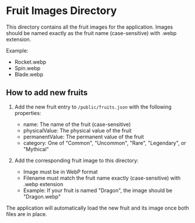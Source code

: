 # Fruit Images Directory

This directory contains all the fruit images for the application.
Images should be named exactly as the fruit name (case-sensitive) with .webp extension.

Example:
- Rocket.webp
- Spin.webp
- Blade.webp

## How to add new fruits

1. Add the new fruit entry to `/public/fruits.json` with the following properties:
   - name: The name of the fruit (case-sensitive)
   - physicalValue: The physical value of the fruit
   - permanentValue: The permanent value of the fruit
   - category: One of "Common", "Uncommon", "Rare", "Legendary", or "Mythical"

2. Add the corresponding fruit image to this directory:
   - Image must be in WebP format
   - Filename must match the fruit name exactly (case-sensitive) with .webp extension
   - Example: If your fruit is named "Dragon", the image should be "Dragon.webp"

The application will automatically load the new fruit and its image once both files are in place.